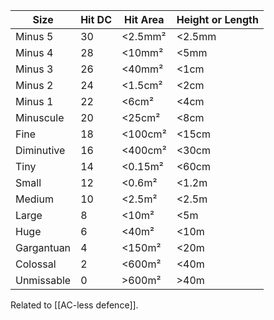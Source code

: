 
| Size       | Hit DC | Hit Area | Height or Length |
| ---------- | ------ | -------- | ---------------- |
| Minus 5    | 30     | <2.5mm²  | <2.5mm           |
| Minus 4    | 28     | <10mm²   | <5mm             |
| Minus 3    | 26     | <40mm²   | <1cm             |
| Minus 2    | 24     | <1.5cm²  | <2cm             |
| Minus 1    | 22     | <6cm²    | <4cm             |
| Minuscule  | 20     | <25cm²   | <8cm             |
| Fine       | 18     | <100cm²  | <15cm            |
| Diminutive | 16     | <400cm²  | <30cm            |
| Tiny       | 14     | <0.15m²  | <60cm            |
| Small      | 12     | <0.6m²   | <1.2m            |
| Medium     | 10     | <2.5m²   | <2.5m            |
| Large      | 8      | <10m²    | <5m              |
| Huge       | 6      | <40m²    | <10m             |
| Gargantuan | 4      | <150m²   | <20m             |
| Colossal   | 2      | <600m²   | <40m             |
| Unmissable | 0      | >600m²   | >40m             |

Related to [[AC-less defence]].
